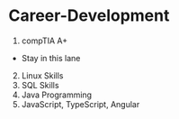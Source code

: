 # Career-Development

1. compTIA A+ 
- Stay in this lane 
2. Linux Skills 
3. SQL Skills
4. Java Programming 
5. JavaScript, TypeScript, Angular 
